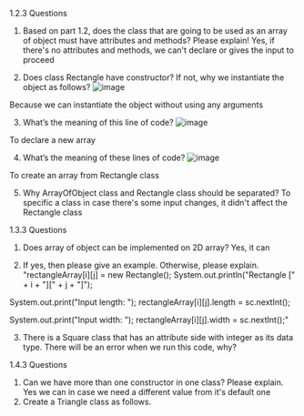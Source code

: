 1.2.3 Questions
1. Based on part 1.2, does the class that are going to be used as an array of object must have
attributes and methods? Please explain!
Yes, if there's no attributes and methods, we can't declare or gives the input to proceed

2. Does class Rectangle have constructor? If not, why we instantiate the object as follows?
![image](https://github.com/user-attachments/assets/987e8fa8-c128-4312-8d1c-bb13694a7a91)

Because we can instantiate the object without using any arguments

3. What’s the meaning of this line of code?
   ![image](https://github.com/user-attachments/assets/130e236d-1d55-46ad-ad07-a9ce5e1e57e2)

To declare a new array

4. What’s the meaning of these lines of code?
![image](https://github.com/user-attachments/assets/66aa8680-f057-46d2-aefd-4c089e3c754d)

To create an array from Rectangle class

5. Why ArrayOfObject class and Rectangle class should be separated?
To specific a class in case there's some input changes, it didn't affect the Rectangle class


1.3.3 Questions
1. Does array of object can be implemented on 2D array?
Yes, it can

2. If yes, then please give an example. Otherwise, please explain.
"rectangleArray[i][j] = new Rectangle();
System.out.println("Rectangle [" + i + "][" + j + "]");

System.out.print("Input length: ");
rectangleArray[i][j].length = sc.nextInt();

System.out.print("Input width: ");
rectangleArray[i][j].width = sc.nextInt();"

3. There is a Square class that has an attribute side with integer as its data type. There
will be an error when we run this code, why?

1.4.3 Questions
1. Can we have more than one constructor in one class? Please explain.
Yes we can in case we need a different value from it's default one
2. Create a Triangle class as follows.
